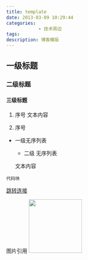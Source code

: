 ```yaml
---
title: template
date: 2013-03-09 10:29:44
categories: 
            - 技术周边
tags: 
description: 博客模版
---
```


## 一级标题

### 二级标题

#### 三级标题

1. 序号
文本内容

2. 序号

- 一级无序列表

    - 二级 无序列表
    
    文本内容
     
```
代码块
```

[跳转连接](https://github.com/huscarter)

图片引用
<img src="https://avatars3.githubusercontent.com/u/5885888?s=400&u=8275ad71dffe1f5ae5f80120eff6aaba4230653b&v=4" style="width:142px;height:142px" />



